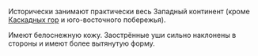 Исторически занимают практически весь Западный континент (кроме [Каскадных гор](Каскадные%20горы) и юго-восточного побережья).

Имеют белоснежную кожу. Заострённые уши сильно наклонены в стороны и имеют более вытянутую форму.
